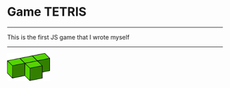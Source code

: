 # Game TETRIS
<hr>
This is the first JS game that I wrote myself
<hr>
<img src="images/icon.png" alt="logo" width="100">
